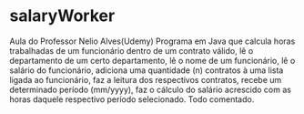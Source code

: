 # salaryWorker
Aula do Professor Nelio Alves(Udemy)
Programa em Java que calcula horas trabalhadas de um funcionário dentro de um contrato válido,
lê o departamento de um certo departamento,
lê o nome de um funcionário,
lê o salário do funcionário,
adiciona uma quantidade (n) contratos à uma lista ligada ao funcionário,
faz a leitura dos respectivos contratos,
recebe um determinado período (mm/yyyy),
faz o cálculo do salário acrescido com as horas daquele respectivo período selecionado.
Todo comentado.
